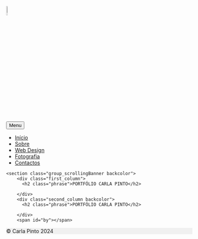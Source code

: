 <!DOCTYPE html>
<html lang="pt-pt">
<head>  
    <meta charset="UTF-8">
    <meta name="viewport" content="width=device-width, initial-scale=1.0">
    <meta name="author" content="Carla Pinto">
    <meta name="keywords" content="multimédia, informática técnicos">
    <meta name="discription" content="Esta é a discrição do meu site e não pode ter mais do que 155 caracteres">
    <title>O meu site</title>
    <link rel="icon" type="image/png" href="images/favicon.png">
    <link rel="stylesheet" type="text/css" href="css/bootstrap.css">
    <link rel="stylesheet" type="text/css" href="css/styles.css">
   
</head>
<body>
    <div id="mainNavigation">
        <nav role="navigation">
          <div class="py-3 text-center border-bottom">
            <img src="images/logo.png" alt="logo" class="logo" style="width: 8%;">
          </div>
        </nav>
        <div class="navbar-expand-md">
          <div class="navbar-dark text-center my-2">
            <button class="navbar-toggler w-75" type="button" data-bs-toggle="collapse" data-bs-target="#navbarNavDropdown" aria-controls="navbarNavDropdown" aria-expanded="false" aria-label="Toggle navigation">
              <span class="navbar-toggler-icon"></span> <span class="align-middle">Menu</span>
            </button>
          </div>
          <div class="text-center mt-3 collapse navbar-collapse" id="navbarNavDropdown">
            <ul class="navbar-nav mx-auto ">
              <li class="nav-item">
                <a class="nav-link active" aria-current="page" href="index.html">Início</a>
              </li>
              <li class="nav-item">
                <a class="nav-link" href="sobre.html">Sobre</a>
              </li>
              <li class="nav-item">
                <a class="nav-link" href="galeria.html">Web Design</a>
              </li>
              <li class="nav-item">
                <a class="nav-link" href="galeria2.html">Fotografia</a>
              </li>
              <li class="nav-item">
                <a class="nav-link" href="contactos.html">Contactos</a>
              </li>
              <!--<li class="nav-item dropdown">
                <a class="nav-link dropdown-toggle" href="#" id="navbarDropdownMenuLink" role="button" data-bs-toggle="dropdown" aria-expanded="false">
                  Company
                </a>
                <ul class="dropdown-menu" aria-labelledby="navbarDropdownMenuLink">
                  <li><a class="dropdown-item" href="#">Blog</a></li>
                  <li><a class="dropdown-item" href="#">About Us</a></li>
                  <li><a class="dropdown-item" href="#">Contact us</a></li>
                </ul>
              </li>
            </ul>-->
          </div>
        </div>
      </div>
      
    <section class="group_scrollingBanner backcolor">
        <div class="first_column">
          <h2 class="phrase">PORTFÓLIO CARLA PINTO</h2>
          
        </div>
        <div class="second_column backcolor">
          <h2 class="phrase">PORTFÓLIO CARLA PINTO</h2>
          
        </div>
        <span id="by"></span>
  </section>






<!-- Copyright -->
<div class="text-center p-3" style="background-color: rgba(0, 0, 0, 0.05);">
    © Carla Pinto 2024 
   <!-- <a class="text-body" href="#"></a>
  </div>-->
  <!-- Copyright -->
<script src="https://code.jquery.com/jquery-3.7.1.js" integrity="sha256-eKhayi8LEQwp4NKxN+CfCh+3qOVUtJn3QNZ0TciWLP4=" crossorigin="anonymous"></script>
<script src="https://cdn.jsdelivr.net/npm/bootstrap@5.3.2/dist/js/bootstrap.bundle.min.js" integrity="sha384-C6RzsynM9kWDrMNeT87bh95OGNyZPhcTNXj1NW7RuBCsyN/o0jlpcV8Qyq46cDfL" crossorigin="anonymous"></script>     
</body>
</html>
